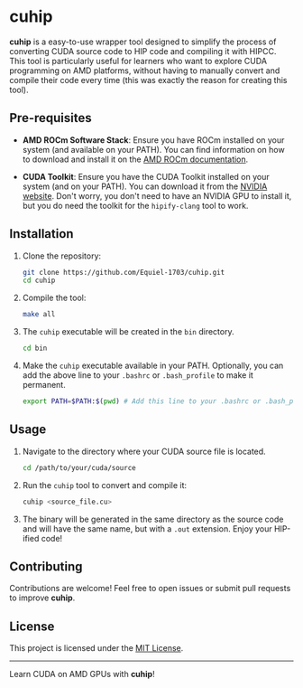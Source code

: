 # cuhip

**cuhip** is a easy-to-use wrapper tool designed to simplify the process of converting CUDA source code to HIP code and compiling it with HIPCC. This tool is particularly useful for learners who want to explore CUDA programming on AMD platforms, without having to manually convert and compile their code every time (this was exactly the reason for creating this tool).

## Pre-requisites

- **AMD ROCm Software Stack**: Ensure you have ROCm installed on your system (and available on your PATH). You can find information on how to download and install it on the [AMD ROCm documentation](https://rocm.docs.amd.com/en/latest/).

- **CUDA Toolkit**: Ensure you have the CUDA Toolkit installed on your system (and on your PATH). You can download it from the [NVIDIA website](https://developer.nvidia.com/cuda-downloads). Don't worry, you don't need to have an NVIDIA GPU to install it, but you do need the toolkit for the `hipify-clang` tool to work.

## Installation

1. Clone the repository:

    ```bash
    git clone https://github.com/Equiel-1703/cuhip.git
    cd cuhip
    ```

2. Compile the tool:

    ```bash
    make all
    ```

3. The `cuhip` executable will be created in the `bin` directory.

    ```bash
    cd bin
    ```

4. Make the `cuhip` executable available in your PATH. Optionally, you can add the above line to your `.bashrc` or `.bash_profile` to make it permanent.

    ```bash
    export PATH=$PATH:$(pwd) # Add this line to your .bashrc or .bash_profile to make it permanent
    ```

## Usage

1. Navigate to the directory where your CUDA source file is located.

    ```bash
    cd /path/to/your/cuda/source
    ```

2. Run the `cuhip` tool to convert and compile it:

    ```bash
    cuhip <source_file.cu>
    ```

3. The binary will be generated in the same directory as the source code and will have the same name, but with a `.out` extension. Enjoy your HIP-ified code!

## Contributing

Contributions are welcome! Feel free to open issues or submit pull requests to improve **cuhip**.

## License

This project is licensed under the [MIT License](LICENSE).

---
Learn CUDA on AMD GPUs with **cuhip**!
